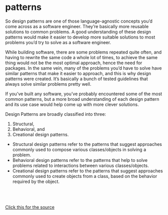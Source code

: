 # patterns

So design patterns are one of those language-agnostic concepts you’d come across as a software engineer. They’re basically more reusable solutions to common problems. A good understanding of these design patterns would make it easier to develop more suitable solutions to most problems you’d try to solve as a software engineer.

While building software, there are some problems repeated quite often, and having to rewrite the same code a whole lot of times, to achieve the same thing would not be the most optimal approach, hence the need for packages. In the same vein, many of the problems you’d have to solve have similar patterns that make it easier to approach, and this is why design patterns were created. It’s basically a bunch of tested guidelines that always solve similar problems pretty well.

If you’ve built any software, you’ve probably encountered some of the most common patterns, but a more broad understanding of each design pattern and its use case would help come up with more clever solutions.

Design Patterns are broadly classified into three:
1. Structural,
2. Behavioral, and
3. Creational design patterns.

- Structural design patterns
  refer to the patterns that suggest approaches commonly used to compose various classes/objects in solving a problem.
- Behavioral design patterns refer to the patterns that help to solve problems related to interactions between various classes/objects.
- Creational design patterns refer to the patterns that suggest approaches commonly used to create objects from a class, based on the behavior required by the object.

<br>
<br>
<br>
<a href="https://blog.devgenius.io/design-patterns-in-programming-how-and-when-to-use-them-feaf6ce4aefd">Click this for the source</a>
